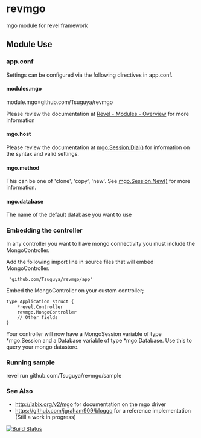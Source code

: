 revmgo
======

mgo module for revel framework

## Module Use

### app.conf

Settings can be configured via the following directives in app.conf.

#### modules.mgo
  
module.mgo=github.com/Tsuguya/revmgo

Please review the documentation at [Revel - Modules - Overview](http://revel.github.io/manual/modules.html) for more information

#### mgo.host

Please review the documentation at [mgo.Session.Dial()](http://godoc.org/labix.org/v2/mgo#Dial) for information on the syntax and valid settings.

#### mgo.method

This can be one of 'clone', 'copy', 'new'. See [mgo.Session.New()](http://godoc.org/labix.org/v2/mgo#Session.New) for more information.


#### mgo.database

The name of the default database you want to use

### Embedding the controller

In any controller you want to have mongo connectivity you must include the
MongoController.

Add the following import line in source files that will embed MongoController.

     "github.com/Tsuguya/revmgo/app"

Embed the MongoController on your custom controller;

    type Application struct {
        *revel.Controller
        revmgo.MongoController
        // Other fields
    }


Your controller will now have a MongoSession variable of type *mgo.Session and a Database variable of type *mgo.Database. Use this
to query your mongo datastore.

### Running sample

revel run github.com/Tsuguya/revmgo/sample

### See Also

*  http://labix.org/v2/mgo for documentation on the mgo driver
*  https://github.com/jgraham909/bloggo for a reference implementation (Still a work in progress)

[![Build Status](https://travis-ci.org/jgraham909/revmgo.png)](https://travis-ci.org/jgraham909/revmgo)
